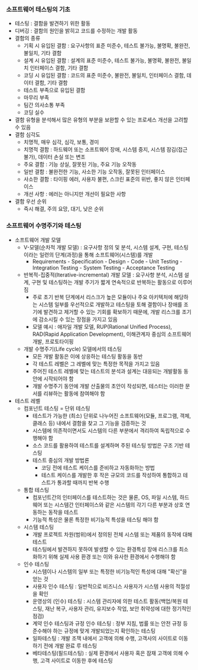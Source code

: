 ### 소프트웨어 테스팅의 기초
- 테스팅 : 결함을 발견하기 위한 활동
- 디버깅 : 결함의 원인을 밝히고 코드를 수정하는 개발 활동
- 결함의 종류
    - 기획 시 유입된 결함 : 요구사항의 표준 미준수, 테스트 불가능, 불명확, 불완전, 불일치, 기타 결함
    - 설계 시 유입된 결함 : 설계의 표준 미준수, 테스트 불가능, 불명확, 불완전, 불일치 인터페이스 결함, 기타 결함
    - 코딩 시 유입된 결함 : 코드의 표준 미준수, 불완전, 불일치, 인터페이스 결함, 데이터 결함, 기타 결함
    - 테스트 부족으로 유입된 결함
    - 마무리 부족
    - 팀간 의사소통 부족
    - 코딩 실수
- 결함 유형을 분석해서 많은 유형의 부분을 보완할 수 있는 프로세스 개선을 고려할 수 있음
- 결함 심각도 
    - 치명적, 매우 심각, 심각, 보통, 경미
    - 치명적 결함 : 하드웨어 또는 소프트웨어 장애, 시스템 중지, 시스템 잠김(접근 불가), 데이터 손실 또는 변조
    - 주요 결함 : 기능 상실, 잘못된 기능, 주요 기능 오작동
    - 일반 결함 : 불완전한 기능, 사소한 기능 오작동, 잘못된 인터페이스
    - 사소한 결함 : 타이핑 에러, 사용자 불편, 스크린 표준의 위반, 좋지 않은 인터페이스
    - 개선 사항 : 에러는 아니지만 개선이 필요한 사항
- 결함 우선 순위
    - 즉시 해결, 주의 요망, 대기, 낮은 순위    

### 소프트웨어 수명주기와 테스팅
- 소프트웨어 개발 모델
    - V-모델(순차적 개발 모델) : 요구사항 정의 및 분석, 시스템 설계, 구현, 테스팅이라는 일련의 단계(과정)을 통해 소프트웨어(시스템)를 개발
        - Requirements - Specification - Design - Code - Unit Testing - Integration Testing - System Testing - Acceptance Testing
    - 반복적-집중적(Iterative-incremental) 개발 모델 : 요구사항 분석, 시스템 설계, 구현 및 테스팅하는 개발 주기가 짧게 연속적으로 반복하는 활동으로 이루어짐
        - 주로 초기 반복 단계에서 리스크가 높은 모듈이나 주요 아키텍처에 해당하는 시스템 일부를 우선적으로 개발하고 테스팅을 토해 결함이나 장애를 조기에 발견하고 제거할 수 있는 기회를 확보하기 때문에, 개발 리스크를 조기에 감소시킬 수 있는 장점을 가지고 있음
        - 모델 예시 : 애자일 개발 모델, RUP(Rational Unified Process), RAD(Rapid Application Development), 이해관계자 중심의 소프트웨어 개발, 프로토타이핑
    - 개발 수명주기(Life cycle) 모델에서의 테스팅
        - 모든 개발 활동은 이에 상응하는 테스팅 활동을 동반
        - 각 테스트 레벨은 그 레벨에 맞는 특정한 목적을 가지고 있음
        - 주어진 테스트 레벨에 맞는 테스트의 분석과 설계는 대응되는 개발활동 동안에 시작되어야 함
        - 개발 수명주기 동안에 개발 산출물의 초안이 작성되면, 테스터는 이러한 문서를 리뷰하는 활동에 참여해야 함  
- 테스트 레벨
    - 컴포넌트 테스팅 = 단위 테스팅
        - 테스트가 가능한 (최소) 단위로 나누어진 소프트웨어(모듈, 프로그램, 객체, 클래스 등) 내에서 결함을 찾고 그 기능을 검증하는 것
        - 시스템에 의존적이면서도 시스템의 다른 부분에서 격리하여 독립적으로 수행해야 함
        - 소스 코드를 활용하여 테스트를 설계하며 주된 테스팅 방법은 구조 기반 테스팅
        - 테스트 중심의 개발 방법론
            - 코딩 전에 테스트 케이스를 준비하고 자동화하는 방법
            - 테스트 케이스를 개발한 후 작은 규모의 코드를 작성하여 통합하고 테스트가 통과할 때까지 반복 수행
    - 통합 테스팅
        - 컴포넌트간의 인터페이스를 테스트하는 것은 물론, OS, 파일 시스템, 하드웨어 또는 시스템간 인터페이스와 같은 시스템의 각기 다른 부분과 상호 연동하는 동작을 테스트
        - 기능적 특성은 물론 특정한 비기능적 특성을 테스팅 해야 함
    - 시스템 테스팅
        - 개발 프로젝트 차원(범위)에서 정의된 전체 시스템 또는 제품의 동작에 대해 테스트
        - 테스팅에서 발견하지 못하여 발생할 수 있는 환경특성 장애 리스크를 최소화하기 위해 실제 사용 환경 또는 이와 유사한 환경에서 수행해야 함
    - 인수 테스팅
        - 시스템이나 시스템의 일부 또는 특정한 비기능적인 특성에 대해 "확신"을 얻는 것
        - 사용자 인수 테스팅 : 일반적으로 비즈니스 사용자가 시스템 사용의 적절성을 확인
        - 운영상의 (인수) 테스팅 : 시스템 관리자에 의한 테스트 활동(백업/복원 테스팅, 재난 복구, 사용자 관리, 유지보수 작업, 보안 취약성에 대한 정기적인 점검)
        - 계약 인수 테스팅과 규정 인수 테스팅 : 정부 지침, 법률 또는 안전 규정 등 준수해야 하는 규정에 맞게 개발되었는지 확인하는 테스팅
        - 일파테스팅 : 개발 조잭 내에서 고객에 의해 수행, 고객사의 사이트로 이동하기 전에 개발 완료 루 테스팅
        - 베타테스팅(필드테스팅) : 실제 환경에서 사용자 혹은 잠재 고객에 의해 수행, 고객 사이트로 이동한 후에 테스팅
